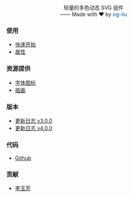 <p align="center" style="margin-top: -40px;">轻量的多色动态 SVG 组件<br>
  —— Made with ❤️ by <a href="https://github.com/og-liu" target="_blank" style="text-decoration: none; color: #015a9c;">og-liu</a></p>


<div style="padding-left: 15px;">

<h3>使用</h3>

* [快速开始](/dosc)
* [属性](/attributes)

<h3>资源提供</h3>  

* [字体图标](/iconfont)
* [插画](/cg)

<h3>版本</h3>

* [更新日志 v3.0.0](/changelog-v3.1.3.md)
* [更新日志 v4.0.0](/changelog-v4.0.0.md)

<h3>代码</h3>

* [Github](https://github.com/og-liu/svg-vuejs)

<h3>贡献</h3>

* [李玉芳](https://github.com/lyfdj)

</div>
